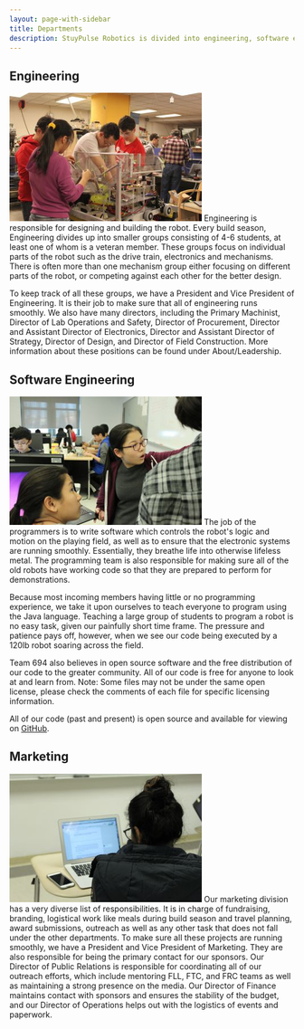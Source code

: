 ```yaml
---
layout: page-with-sidebar
title: Departments
description: StuyPulse Robotics is divided into engineering, software engineering, and marketing.
---
```

## Engineering
<img class="photo-right" src="/img/departments/engineering-2017.jpg" alt="Engineering">
Engineering is responsible for designing and building the robot. Every build season, Engineering divides up into smaller groups consisting of 4-6 students, at least one of whom is a veteran member. These groups focus on individual parts of the robot such as the drive train, electronics and mechanisms. There is often more than one mechanism group either focusing on different parts of the robot, or competing against each other for the better design.

To keep track of all these groups, we have a President and Vice President of Engineering. It is their job to make sure that all of engineering runs smoothly. We also have many directors, including the Primary Machinist, Director of Lab Operations and Safety, Director of Procurement, Director and Assistant Director of Electronics, Director and Assistant Director of Strategy, Director of Design, and Director of Field Construction. More information about these positions can be found under About/Leadership.

## Software Engineering
<img class="photo-right" src="/img/departments/software-engineering-2017.jpg" alt="Software Engineering">
The job of the programmers is to write software which controls the robot's logic and motion on the playing field, as well as to ensure that the electronic systems are running smoothly. Essentially, they breathe life into otherwise lifeless metal. The programming team is also responsible for making sure all of the old robots have working code so that they are prepared to perform for demonstrations.

Because most incoming members having little or no programming experience, we take it upon ourselves to teach everyone to program using the Java language. Teaching a large group of students to program a robot is no easy task, given our painfully short time frame. The pressure and patience pays off, however, when we see our code being executed by a 120lb robot soaring across the field.

Team 694 also believes in open source software and the free distribution of our code to the greater community. All of our code is free for anyone to look at and learn from. Note: Some files may not be under the same open license, please check the comments of each file for specific licensing information.

All of our code (past and present) is open source and available for viewing on [GitHub](https://github.com/Team694).

## Marketing
<img class="photo-right" src="/img/departments/marketing-2017.jpg" alt="Marketing and Logistics">
Our marketing division has a very diverse list of responsibilities. It is in charge of fundraising, branding, logistical work like meals during build season and travel planning, award submissions, outreach as well as any other task that does not fall under the other departments. To make sure all these projects are running smoothly, we have a President and Vice President of Marketing. They are also responsible for being the primary contact for our sponsors. Our Director of Public Relations is responsible for coordinating all of our outreach efforts, which include mentoring FLL, FTC, and FRC teams as well as maintaining a strong presence on the media. Our Director of Finance maintains contact with sponsors and ensures the stability of the budget, and our Director of Operations helps out with the logistics of events and paperwork.
